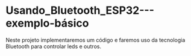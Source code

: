 # Usando_Bluetooth_ESP32---exemplo-básico
Neste projeto implementaremos um código e faremos uso da tecnologia Bluetooth para controlar leds e outros.
